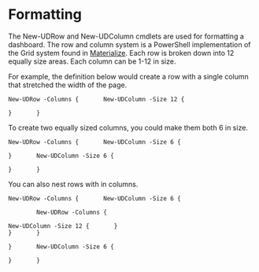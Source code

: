 # Formatting

The New-UDRow and New-UDColumn cmdlets are used for formatting a dashboard. The row and column system is a PowerShell implementation of the Grid system found in [Materialize](http://materializecss.com/grid.html). Each row is broken down into 12 equally size areas. Each column can be 1-12 in size.

For example, the definition below would create a row with a single column that stretched the width of the page.

`New-UDRow -Columns {      
    New-UDColumn -Size 12 {`

`}      
}`

To create two equally sized columns, you could make them both 6 in size.

`New-UDRow -Columns {      
    New-UDColumn -Size 6 {`

`}      
    New-UDColumn -Size 6 {`

`}      
}`

You can also nest rows with in columns.

`New-UDRow -Columns {      
    New-UDColumn -Size 6 {`

```
        New-UDRow -Columns {
```

`New-UDColumn -Size 12 {      
               }`  
 `}      
       }`

`}      
    New-UDColumn -Size 6 {`

`}      
}`

